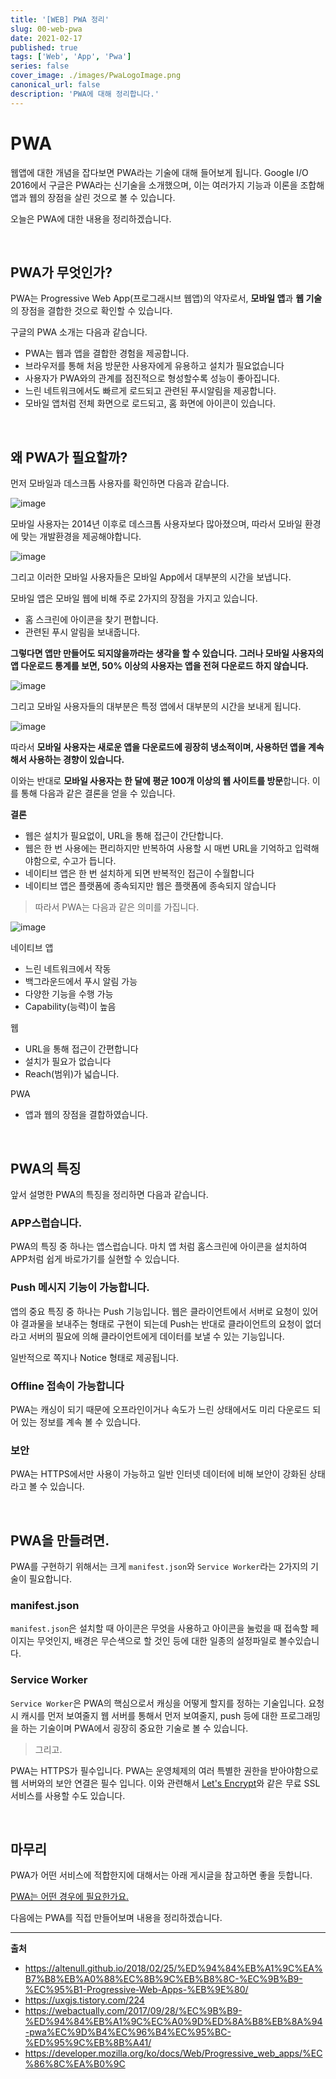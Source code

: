 ```yaml
---
title: '[WEB] PWA 정리'
slug: 00-web-pwa
date: 2021-02-17
published: true
tags: ['Web', 'App', 'Pwa']
series: false
cover_image: ./images/PwaLogoImage.png
canonical_url: false
description: 'PWA에 대해 정리합니다.'
---
```


# PWA

웹앱에 대한 개념을 잡다보면 PWA라는 기술에 대해 들어보게 됩니다. Google I/O 2016에서 구글은 PWA라는 신기술을 소개했으며, 이는 여러가지 기능과 이론을 조합해 앱과 웹의 장점을 살린 것으로 볼 수 있습니다.

오늘은 PWA에 대한 내용을 정리하겠습니다.

<br/>

## PWA가 무엇인가?

PWA는 Progressive Web App(프로그래시브 웹앱)의 약자로서, **모바일 앱**과 **웹 기술**의 장점을 결합한 것으로 확인할 수 있습니다.

구글의 PWA 소개는 다음과 같습니다.

- PWA는 웹과 앱을 결합한 경험을 제공합니다.
- 브라우저를 통해 처음 방문한 사용자에게 유용하고 설치가 필요없습니다
- 사용자가 PWA와의 관계를 점진적으로 형성할수록 성능이 좋아집니다.
- 느린 네트워크에서도 빠르게 로드되고 관련된 푸시알림을 제공합니다.
- 모바일 앱처럼 전체 화면으로 로드되고, 홈 화면에 아이콘이 있습니다.

<br/>

## 왜 PWA가 필요할까?

먼저 모바일과 데스크톱 사용자를 확인하면 다음과 같습니다.

![image](https://user-images.githubusercontent.com/42582516/108124737-e1547980-70ea-11eb-80f2-762bb0ecdc3b.png)

모바일 사용자는 2014년 이후로 데스크톱 사용자보다 많아졌으며, 따라서 모바일 환경에 맞는 개발환경을 제공해야합니다.

![image](https://user-images.githubusercontent.com/42582516/108124948-1791f900-70eb-11eb-814d-32ba1f10ba1c.png)

그리고 이러한 모바일 사용자들은 모바일 App에서 대부분의 시간을 보냅니다.

모바일 앱은 모바일 웹에 비해 주로 2가지의 장점을 가지고 있습니다.

- 홈 스크린에 아이콘을 찾기 편합니다.
- 관련된 푸시 알림을 보내줍니다.

**그렇다면 앱만 만들어도 되지않을까라는 생각을 할 수 있습니다. 그러나 모바일 사용자의 앱 다운로드 통계를 보면, 50% 이상의 사용자는 앱을 전혀 다운로드 하지 않습니다.**

![image](https://user-images.githubusercontent.com/42582516/108125198-7ce5ea00-70eb-11eb-9f2a-437ba7bec76e.png)

그리고 모바일 사용자들의 대부분은 특정 앱에서 대부분의 시간을 보내게 됩니다.

![image](https://user-images.githubusercontent.com/42582516/108125289-9850f500-70eb-11eb-9294-01faf6f4a15d.png)

따라서 **모바일 사용자는 새로운 앱을 다운로드에 굉장히 냉소적이며, 사용하던 앱을 계속해서 사용하는 경향이 있습니다.**

이와는 반대로 **모바일 사용자는 한 달에 평균 100개 이상의 웹 사이트를 방문**합니다. 이를 통해 다음과 같은 결론을 얻을 수 있습니다.

**결론**

- 웹은 설치가 필요없이, URL을 통해 접근이 간단합니다.
- 웹은 한 번 사용에는 편리하지만 반복하여 사용할 시 매번 URL을 기억하고 입력해야함으로, 수고가 듭니다.
- 네이티브 앱은 한 번 설치하게 되면 반복적인 접근이 수월합니다
- 네이티브 앱은 플랫폼에 종속되지만 웹은 플랫폼에 종속되지 않습니다

> 따라서 PWA는 다음과 같은 의미를 가집니다.

![image](https://user-images.githubusercontent.com/42582516/108125805-583e4200-70ec-11eb-9db1-be980686494c.png)

네이티브 앱

- 느린 네트워크에서 작동
- 백그라운드에서 푸시 알림 가능
- 다양한 기능을 수행 가능
- Capability(능력)이 높음

웹

- URL을 통해 접근이 간편합니다
- 설치가 필요가 없습니다
- Reach(범위)가 넓습니다.

PWA

- 앱과 웹의 장점을 결합하였습니다.

<br/>

## PWA의 특징

앞서 설명한 PWA의 특징을 정리하면 다음과 같습니다.

### APP스럽습니다.

PWA의 특징 중 하나는 앱스럽습니다. 마치 앱 처럼 홈스크린에 아이콘을 설치하여 APP처럼 쉽게 바로가기를 실현할 수 있습니다.

### Push 메시지 기능이 가능합니다.

앱의 중요 특징 중 하나는 Push 기능입니다. 웹은 클라이언트에서 서버로 요청이 있어야 결과물을 보내주는 형태로 구현이 되는데 Push는 반대로 클라이언트의 요청이 없더라고 서버의 필요에 의해 클라이언트에게 데이터를 보낼 수 있는 기능입니다.

일반적으로 쪽지나 Notice 형태로 제공됩니다.

### Offline 접속이 가능합니다

PWA는 캐싱이 되기 때문에 오프라인이거나 속도가 느린 상태에서도 미리 다운로드 되어 있는 정보를 계속 볼 수 있습니다.

### 보안

PWA는 HTTPS에서만 사용이 가능하고 일반 인터넷 데이터에 비해 보안이 강화된 상태라고 볼 수 있습니다.

<br/>

## PWA을 만들려면.

PWA를 구현하기 위해서는 크게 `manifest.json`와 `Service Worker`라는 2가지의 기술이 필요합니다.

### manifest.json

`manifest.json`은 설치할 때 아이콘은 무엇을 사용하고 아이콘을 눌렀을 때 접속할 페이지는 무엇인지, 배경은 무슨색으로 할 것인 등에 대한 일종의 설정파일로 볼수있습니다.

### Service Worker

`Service Worker`은 PWA의 핵심으로서 캐싱을 어떻게 할지를 정하는 기술입니다. 요청시 캐시를 먼저 보여줄지 웹 서버를 통해서 먼저 보여줄지, push 등에 대한 프로그래밍을 하는 기술이며 PWA에서 굉장히 중요한 기술로 볼 수 있습니다.

> 그리고.

PWA는 HTTPS가 필수입니다. PWA는 운영체제의 여러 특별한 권한을 받아야함으로 웹 서버와의 보안 연결은 필수 입니다. 이와 관련해서 [Let's Encrypt](https://letsencrypt.org/getting-started/)와 같은 무료 SSL 서비스를 사용할 수도 있습니다.

<br/>

## 마무리

PWA가 어떤 서비스에 적합한지에 대해서는 아래 게시글을 참고하면 좋을 듯합니다.

[PWA는 어떤 경우에 필요한가요.](https://webactually.com/2017/09/28/%EC%9B%B9-%ED%94%84%EB%A1%9C%EC%A0%9D%ED%8A%B8%EB%8A%94-pwa%EC%9D%B4%EC%96%B4%EC%95%BC-%ED%95%9C%EB%8B%A41/)

다음에는 PWA를 직접 만들어보며 내용을 정리하겠습니다.

---

**출처**

- https://altenull.github.io/2018/02/25/%ED%94%84%EB%A1%9C%EA%B7%B8%EB%A0%88%EC%8B%9C%EB%B8%8C-%EC%9B%B9-%EC%95%B1-Progressive-Web-Apps-%EB%9E%80/
- https://uxgjs.tistory.com/224
- https://webactually.com/2017/09/28/%EC%9B%B9-%ED%94%84%EB%A1%9C%EC%A0%9D%ED%8A%B8%EB%8A%94-pwa%EC%9D%B4%EC%96%B4%EC%95%BC-%ED%95%9C%EB%8B%A41/
- https://developer.mozilla.org/ko/docs/Web/Progressive_web_apps/%EC%86%8C%EA%B0%9C
